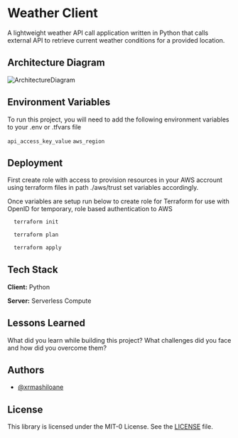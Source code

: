 # Weather Client

A lightweight weather API call application written in Python that calls external API to retrieve current weather conditions for a provided location.

## Architecture Diagram

![ArchitectureDiagram](https://github.com/xrmashiloane/terraform/assets/17061164/7e002ec0-94b3-4628-9fe6-19a55910cf75)


## Environment Variables

To run this project, you will need to add the following environment variables to your .env or .tfvars file

`api_access_key_value`
`aws_region`

## Deployment

First create role with access to provision resources in your AWS accrount using terraform files in path ./aws/trust set variables accordingly.

Once variables are setup run below to create role for Terraform for use with OpenID for temporary, role based authentication to AWS

```bash
  terraform init
```

```bash
  terraform plan
```

```bash
  terraform apply
```

## Tech Stack

**Client:** Python

**Server:** Serverless Compute

## Lessons Learned

What did you learn while building this project? What challenges did you face and how did you overcome them?


## Authors

- [@xrmashiloane](https://www.github.com/xrmashiloane)


## License

This library is licensed under the MIT-0 License. See the [LICENSE](LICENSE) file.